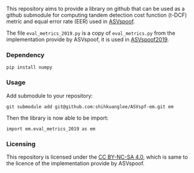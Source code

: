 This repository aims to provide a library on github that can be used as a github submodule for computing tandem detection cost function (t-DCF) metric and equal error rate (EER) used in [ASVspoof](https://www.asvspoof.org).

The file `eval_metrics_2019.py` is a copy of `eval_metrics.py` from the implementation provide by ASVspoof, it is used in [ASVspoof2019](https://www.asvspoof.org/index2019.html).


### Dependency
```
pip install numpy
```


### Usage

Add submodule to your repository:
```
git submodule add git@github.com:shihkuanglee/ASVspf-em.git em
```

Then the library is now able to be import:
```
import em.eval_metrics_2019 as em
```


### Licensing

This repository is licensed under the [CC BY-NC-SA 4.0](http://creativecommons.org/licenses/by-nc-sa/4.0/), which is same to the licence of the implementation provide by ASVspoof.
